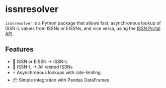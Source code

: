 # issnresolver

`issnresolver` is a Python package that allows fast, asynchronous lookup of ISSN-L values from ISSNs or EISSNs, and vice versa, using the [ISSN Portal API](https://portal.issn.org/).

## Features

- 🔁 ISSN or EISSN → ISSN-L
- 🔁 ISSN-L → All related ISSNs
- ⚡ Asynchronous lookups with rate-limiting
- 📦 Simple integration with Pandas DataFrames